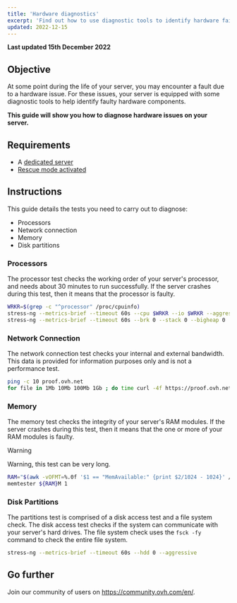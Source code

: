 ```yaml
---
title: 'Hardware diagnostics'
excerpt: 'Find out how to use diagnostic tools to identify hardware failures on your server'
updated: 2022-12-15
---
```


**Last updated 15th December 2022**

## Objective

At some point during the life of your server, you may encounter a fault due to a hardware issue. For these issues, your server is equipped with some diagnostic tools to help identify faulty hardware components.

**This guide will show you how to diagnose hardware issues on your server.**

## Requirements

- A [dedicated server](https://www.ovhcloud.com/asia/bare-metal/)
- [Rescue mode activated](/pages/cloud/dedicated/rescue_mode)

## Instructions

This guide details the tests you need to carry out to diagnose:

- Processors
- Network connection
- Memory
- Disk partitions

### Processors

The processor test checks the working order of your server's processor, and needs about 30 minutes to run successfully. If the server crashes during this test, then it means that the processor is faulty.

```bash
WRKR=$(grep -c "^processor" /proc/cpuinfo)
stress-ng --metrics-brief --timeout 60s --cpu $WRKR --io $WRKR --aggressive --ignite-cpu --maximize --pathological
stress-ng --metrics-brief --timeout 60s --brk 0 --stack 0 --bigheap 0 
```

### Network Connection

The network connection test checks your internal and external bandwidth. This data is provided for information purposes only and is not a performance test.

```bash
ping -c 10 proof.ovh.net
for file in 1Mb 10Mb 100Mb 1Gb ; do time curl -4f https://proof.ovh.net/files/${file}.dat -o /dev/null; done
```

### Memory

The memory test checks the integrity of your server's RAM modules. If the server crashes during this test, then it means that the one or more of your RAM modules is faulty.

> [!warning]
> Warning, this test can be very long.

```bash
RAM="$(awk -vOFMT=%.0f '$1 == "MemAvailable:" {print $2/1024 - 1024}' /proc/meminfo)"
memtester ${RAM}M 1
```

### Disk Partitions

The partitions test is comprised of a disk access test and a file system check. The disk access test checks if the system can communicate with your server's hard drives. The file system check uses the `fsck -fy` command to check the entire file system.

```bash
stress-ng --metrics-brief --timeout 60s --hdd 0 --aggressive
```

## Go further

Join our community of users on <https://community.ovh.com/en/>.

